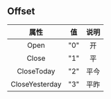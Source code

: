## Offset

|         属性         |          值           |     说明     |
| :------------------: | :---------------------: | :----------: |
| Open  | "0" | 开  |
| Close  | "1" | 平  |
| CloseToday  | "2" | 平今  |
| CloseYesterday  | "3" | 平昨  |

